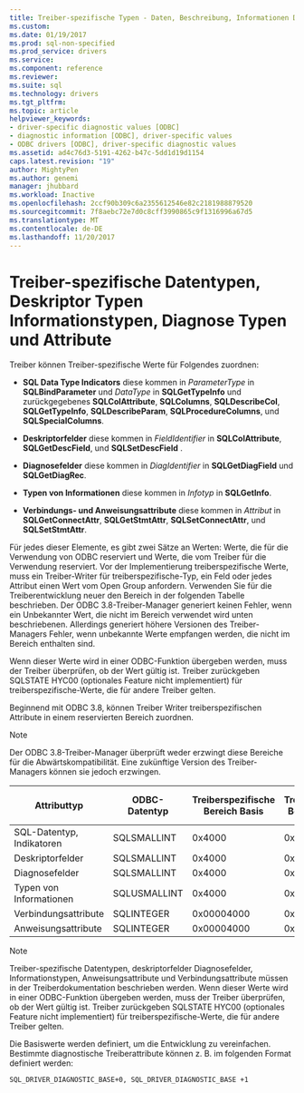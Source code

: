 ```yaml
---
title: Treiber-spezifische Typen - Daten, Beschreibung, Informationen Diagnose | Microsoft Docs
ms.custom: 
ms.date: 01/19/2017
ms.prod: sql-non-specified
ms.prod_service: drivers
ms.service: 
ms.component: reference
ms.reviewer: 
ms.suite: sql
ms.technology: drivers
ms.tgt_pltfrm: 
ms.topic: article
helpviewer_keywords:
- driver-specific diagnostic values [ODBC]
- diagnostic information [ODBC], driver-specific values
- ODBC drivers [ODBC], driver-specific diagnostic values
ms.assetid: ad4c76d3-5191-4262-b47c-5dd1d19d1154
caps.latest.revision: "19"
author: MightyPen
ms.author: genemi
manager: jhubbard
ms.workload: Inactive
ms.openlocfilehash: 2ccf90b309c6a2355612546e82c2181988879520
ms.sourcegitcommit: 7f8aebc72e7d0c8cff3990865c9f1316996a67d5
ms.translationtype: MT
ms.contentlocale: de-DE
ms.lasthandoff: 11/20/2017
---
```

# <a name="driver-specific-data-types-descriptor-types-information-types-diagnostic-types-and-attributes"></a>Treiber-spezifische Datentypen, Deskriptor Typen Informationstypen, Diagnose Typen und Attribute
Treiber können Treiber-spezifische Werte für Folgendes zuordnen:  
  
-   **SQL Data Type Indicators** diese kommen in *ParameterType* in **SQLBindParameter** und *DataType* in **SQLGetTypeInfo** und zurückgegebenes **SQLColAttribute**, **SQLColumns**, **SQLDescribeCol**, **SQLGetTypeInfo**,  **SQLDescribeParam**, **SQLProcedureColumns**, und **SQLSpecialColumns**.  
  
-   **Deskriptorfelder** diese kommen in *FieldIdentifier* in **SQLColAttribute**, **SQLGetDescField**, und **SQLSetDescField** .  
  
-   **Diagnosefelder** diese kommen in *DiagIdentifier* in **SQLGetDiagField** und **SQLGetDiagRec**.  
  
-   **Typen von Informationen** diese kommen in *Infotyp* in **SQLGetInfo**.  
  
-   **Verbindungs- und Anweisungsattribute** diese kommen in *Attribut* in **SQLGetConnectAttr**, **SQLGetStmtAttr**,  **SQLSetConnectAttr**, und **SQLSetStmtAttr**.  
  
 Für jedes dieser Elemente, es gibt zwei Sätze an Werten: Werte, die für die Verwendung von ODBC reserviert und Werte, die vom Treiber für die Verwendung reserviert. Vor der Implementierung treiberspezifische Werte, muss ein Treiber-Writer für treiberspezifische-Typ, ein Feld oder jedes Attribut einen Wert vom Open Group anfordern. Verwenden Sie für die Treiberentwicklung neuer den Bereich in der folgenden Tabelle beschrieben. Der ODBC 3.8-Treiber-Manager generiert keinen Fehler, wenn ein Unbekannter Wert, die nicht im Bereich verwendet wird unten beschriebenen. Allerdings generiert höhere Versionen des Treiber-Managers Fehler, wenn unbekannte Werte empfangen werden, die nicht im Bereich enthalten sind.  
  
 Wenn dieser Werte wird in einer ODBC-Funktion übergeben werden, muss der Treiber überprüfen, ob der Wert gültig ist. Treiber zurückgeben SQLSTATE HYC00 (optionales Feature nicht implementiert) für treiberspezifische-Werte, die für andere Treiber gelten.  
  
 Beginnend mit ODBC 3.8, können Treiber Writer treiberspezifischen Attribute in einem reservierten Bereich zuordnen.  
  
> [!NOTE]  
>  Der ODBC 3.8-Treiber-Manager überprüft weder erzwingt diese Bereiche für die Abwärtskompatibilität. Eine zukünftige Version des Treiber-Managers können sie jedoch erzwingen.  
  
|Attributtyp|ODBC-Datentyp|Treiberspezifische Bereich Basis|Treiberspezifische Bereichsgrenzen|ODBC-Konstante für treiberspezifische Wertebereich Basis|  
|--------------------|--------------------|---------------------------------|----------------------------------|---------------------------------------------------------|  
|SQL-Datentyp, Indikatoren|SQLSMALLINT|0x4000|0x7FFF|SQL_DRIVER_SQL_TYPE_BASE|  
|Deskriptorfelder|SQLSMALLINT|0x4000|0x7FFF|SQL_DRIVER_DESCRIPTOR_BASE|  
|Diagnosefelder|SQLSMALLINT|0x4000|0x7FFF|SQL_DRIVER_DIAGNOSTIC_BASE|  
|Typen von Informationen|SQLUSMALLINT|0x4000|0x7FFF|SQL_DRIVER_INFO_TYPE_BASE|  
|Verbindungsattribute|SQLINTEGER|0x00004000|0x00007FFF|SQL_DRIVER_CONNECT_ATTR_BASE|  
|Anweisungsattribute|SQLINTEGER|0x00004000|0x00007FFF|SQL_DRIVER_STATEMENT_ATTR_BASE|  
  
> [!NOTE]  
>  Treiber-spezifische Datentypen, deskriptorfelder Diagnosefelder, Informationstypen, Anweisungsattribute und Verbindungsattribute müssen in der Treiberdokumentation beschrieben werden. Wenn dieser Werte wird in einer ODBC-Funktion übergeben werden, muss der Treiber überprüfen, ob der Wert gültig ist. Treiber zurückgeben SQLSTATE HYC00 (optionales Feature nicht implementiert) für treiberspezifische-Werte, die für andere Treiber gelten.  
  
 Die Basiswerte werden definiert, um die Entwicklung zu vereinfachen. Bestimmte diagnostische Treiberattribute können z. B. im folgenden Format definiert werden:  
  
```  
SQL_DRIVER_DIAGNOSTIC_BASE+0, SQL_DRIVER_DIAGNOSTIC_BASE +1  
```
